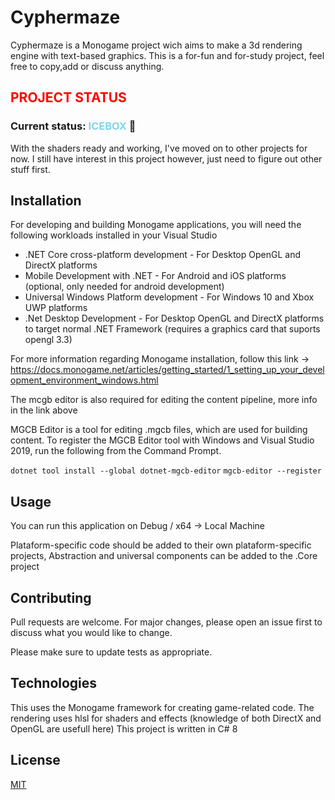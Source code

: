 ﻿# Cyphermaze

Cyphermaze is a Monogame project wich aims to make a 3d rendering engine with text-based graphics.
This is a for-fun and for-study project, feel free to copy,add or discuss anything.

## <font color="red">PROJECT STATUS</font>

### Current status: <font color="#83d4eb">ICEBOX</font> 🧊

With the shaders ready and working, I've moved on to other projects for now.
I still have interest in this project however, just need to figure out other stuff first.

## Installation

For developing and building Monogame applications, you will need the following workloads installed in your Visual Studio
- .NET Core cross-platform development - For Desktop OpenGL and DirectX platforms
- Mobile Development with .NET - For Android and iOS platforms (optional, only needed for android development)
- Universal Windows Platform development - For Windows 10 and Xbox UWP platforms
- .Net Desktop Development - For Desktop OpenGL and DirectX platforms to target normal .NET Framework (requires a graphics card that suports opengl 3.3)

For more information regarding Monogame installation, follow this link -> https://docs.monogame.net/articles/getting_started/1_setting_up_your_development_environment_windows.html

The mcgb editor is also required for editing the content pipeline, more info in the link above

MGCB Editor is a tool for editing .mgcb files, which are used for building content.
To register the MGCB Editor tool with Windows and Visual Studio 2019, run the following from the Command Prompt.

```dotnet tool install --global dotnet-mgcb-editor```
```mgcb-editor --register```

## Usage

You can run this application on Debug / x64 -> Local Machine

Plataform-specific code should be added to their own plataform-specific projects,
Abstraction and universal components can be added to the .Core project

## Contributing
Pull requests are welcome. For major changes, please open an issue first to discuss what you would like to change.

Please make sure to update tests as appropriate.

## Technologies

This uses the Monogame framework for creating game-related code.
The rendering uses hlsl for shaders and effects (knowledge of both DirectX and OpenGL are usefull here)
This project is written in C# 8

## License
[MIT](https://choosealicense.com/licenses/mit/)